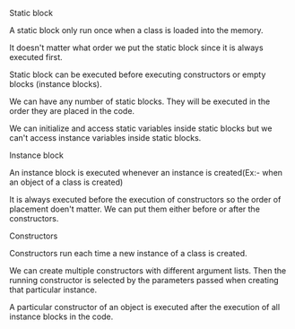 Static block

A static block only run once when a class is loaded into the memory.

It doesn't matter what order we put the static block since it is always executed first.

Static block can be executed before executing constructors or empty blocks (instance blocks).

We can have any number of static blocks. They will be executed in the order they are placed in the code.

We can initialize and access static variables inside static blocks but we can't access instance variables inside static blocks.





Instance block

An instance block is executed whenever an instance is created(Ex:- when an object of a class is created)

It is always executed before the execution of constructors so the order of placement doen't matter. We can put them either before or after the constructors.





Constructors


Constructors run each time a new instance of a class is created.

We can create multiple constructors with different argument lists. Then the running constructor is selected by the parameters passed when creating that particular instance.

A particular constructor of an object is executed after the execution of all instance blocks in the code.


